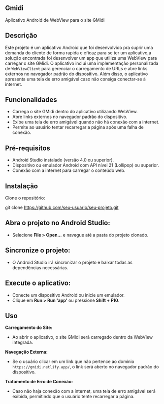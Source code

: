

## Gmidi
Aplicativo Android de WebView para o site GMidi

## Descrição
Este projeto é um aplicativo Android que foi desenvolvido pra suprir uma demanda do cliente de forma rapida e eficaz para se ter um aplicativo,a solução encontrada foi desenvolver um app que utiliza uma WebView para carregar o site GMidi. O aplicativo inclui uma implementação personalizada de `WebViewClient` para gerenciar o carregamento de URLs e abre links externos no navegador padrão do dispositivo. Além disso, o aplicativo apresenta uma tela de erro amigável caso não consiga conectar-se à internet.

## Funcionalidades
- Carrega o site GMidi dentro do aplicativo utilizando WebView.
- Abre links externos no navegador padrão do dispositivo.
- Exibe uma tela de erro amigável quando não há conexão com a internet.
- Permite ao usuário tentar recarregar a página após uma falha de conexão.

## Pré-requisitos
- Android Studio instalado (versão 4.0 ou superior).
- Dispositivo ou emulador Android com API nível 21 (Lollipop) ou superior.
- Conexão com a internet para carregar o conteúdo web.

## Instalação
Clone o repositório:

git clone https://github.com/seu-usuario/seu-projeto.git

## Abra o projeto no Android Studio:
- Selecione **File > Open...** e navegue até a pasta do projeto clonado.

## Sincronize o projeto:
- O Android Studio irá sincronizar o projeto e baixar todas as dependências necessárias.

## Execute o aplicativo:
- Conecte um dispositivo Android ou inicie um emulador.
- Clique em **Run > Run 'app'** ou pressione **Shift + F10**.

## Uso
**Carregamento do Site:**
- Ao abrir o aplicativo, o site GMidi será carregado dentro da WebView integrada.

**Navegação Externa:**
- Se o usuário clicar em um link que não pertence ao domínio `https://gmidi.netlify.app/`, o link será aberto no navegador padrão do dispositivo.

**Tratamento de Erro de Conexão:**
- Caso não haja conexão com a internet, uma tela de erro amigável será exibida, permitindo que o usuário tente recarregar a página.
